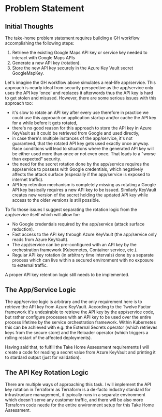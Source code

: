 # Problem Statement

## Initial Thoughts

The take-home problem statement requires building a GH workflow accomplishing the following steps:

1. Retrieve the existing Google Maps API key or service key needed to interact with Google Maps APIs
2. Generate a new API key (rotation).
3. Store the new API key securely in the Azure Key Vault secret GoogleMapKey.

Let's imagine the GH workflow above simulates a real-life app/service. This approach is nearly ideal from security perspective as the app/service only uses the API key 'once' and replaces it afterwords thus the API key is hard to get stolen and misused. However, there are some serious issues with this approach too:

- it's slow to rotate an API key after every use therefore in practice we could use this approach on application startup and/or cache the API key for a while before it gets rotated,
- there's no good reason for this approach to store the API key in Azure KeyVault as it could be retrieved from Google and used directly,
- in case there's multiple instances of the app/service, it's not guaranteed, that the rotated API key gets used exactly once anyway. Race conditions will lead to situations where the generated API key will be either used more than once or not even once. That leads to a "worse than expected" security.
- the need for the secret rotation done by the app/service requires the app/service to possess with Google credentials, which negatively affects the attack surface (especially if the app/service is exposed to internet traffic).
- API key retention mechanism is completely missing as rotating a Google API key basically requires a new API key to be issued. Similarly KeyVault creates new version of the secret holding the updated API key while access to the older versions is still possible.

To fix those issues I suggest separating the rotation logic from the app/service itself which will allow for:

- No Google credentials required by the app/service (attack surface reduction).
- Fast access to the API key through Azure KeyVault (the app/service only reads from Azure KeyVault).
- The app/service can be pre-configured with an API key by the orchestration framework (Kubernetes, Container service, etc.).
- Regular API key rotation (in arbitrary time intervals) done by a separate process which can live within a secured environment with no exposure to external traffic.

A proper API key retention logic still needs to be implemented.

## The App/Service Logic

The app/service logic is arbitrary and the only requirement here is to retrieve the API key from Azure KeyVault. According to the Twelve Factor framework it's undesirable to retrieve the API key by the app/service code, but rather configure processes with an API key to be used over the entire process lifetime by the service orchestration framework. Within Kubernetes this can be achieved with e.g. the External Secrets operator (which retrieves keys from the secure store) and the Reloader operator (which triggers a rolling restart of the affected deployments).

Having said that, to fulfill the Take Home Assessment requirements I will create a code for reading a secret value from Azure KeyVault and printing it to stardard output (just for validation).

## The API Key Rotation Logic

There are multiple ways of approaching this task. I will implement the API key rotation in Terraform as Terraform is a de-facto industry standard for infrastructure management, it typically runs in a separate environment which doesn't serve any customer traffic, and there will be also more Terraform code neede for the entire environment setup for this Take Home Assessment.
